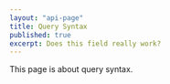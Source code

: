 ```yaml
---
layout: "api-page"
title: Query Syntax
published: true
excerpt: Does this field really work?
---
```


This page is about query syntax.
